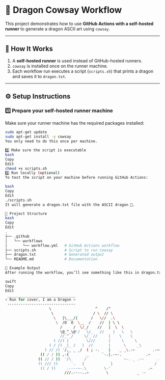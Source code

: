 # 🐉 Dragon Cowsay Workflow  

This project demonstrates how to use **GitHub Actions with a self-hosted runner** to generate a dragon ASCII art using `cowsay`.  

---

## 🚀 How It Works
1. A **self-hosted runner** is used instead of GitHub-hosted runners.  
2. `cowsay` is installed once on the runner machine.  
3. Each workflow run executes a script (`scripts.sh`) that prints a dragon and saves it to `dragon.txt`.  

---

## ⚙️ Setup Instructions  

### 1️⃣ Prepare your self-hosted runner machine  
Make sure your runner machine has the required packages installed:  

```bash
sudo apt-get update
sudo apt-get install -y cowsay
You only need to do this once per machine.

2️⃣ Make sure the script is executable
bash
Copy
Edit
chmod +x scripts.sh
3️⃣ Run locally (optional)
To test the script on your machine before running GitHub Actions:

bash
Copy
Edit
./scripts.sh
It will generate a dragon.txt file with the ASCII dragon 🐉.

📂 Project Structure
bash
Copy
Edit
.
├── .github
│   └── workflows
│       └── workflow.yml   # GitHub Actions workflow
├── scripts.sh             # Script to run cowsay
├── dragon.txt             # Generated output
└── README.md              # Documentation

🐲 Example Output
After running the workflow, you’ll see something like this in dragon.txt:

swift
Copy
Edit
 _______________________________
< Run for cover, I am a Dragon >
 -------------------------------
                    \                    ^    /^
                     \                  / \  // \
                      \   |\___/|      /   \//  .\
                       \  /O  O  \__  /    //  | \ \    
                         /     /  \/_/    //   |  \  \  
                         \@_^_\@'/   \/_   //    |   \   \ 
                         //_^_/     \/_ //     |    \    \ 
                      ( //) |        \///      |     \     \ 
                    ( / /) _|_ /   )  //       |      \     _\
                  ( // /) '/,_ _ _/  ( ; -.    |    _ _\.-~        .-~~~^-.
                (( / / )) ,-{        _      `-.|.-~-.           .~         `.
               (( // / ))  '/\      /                 ~-. _ .-~      .-~^-.  \
               (( /// ))      `.   {            }                   /      \  \
                (( / ))     .----~-.\        \-'                 .~         \  `. \^-.
                           ///.----..>        \             _ -~             `.  ^-`  ^-_
